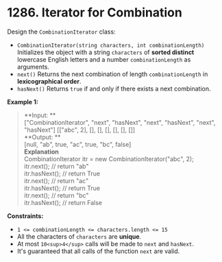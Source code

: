 # 1286. Iterator for Combination

Design the `CombinationIterator` class:
*   `CombinationIterator(string characters, int combinationLength)` Initializes the object with a string `characters` of **sorted distinct** lowercase English letters and a number `combinationLength` as arguments.
*   `next()` Returns the next combination of length `combinationLength` in **lexicographical order**.
*   `hasNext()` Returns `true` if and only if there exists a next combination.

**Example 1:**
> **Input: **  
["CombinationIterator", "next", "hasNext", "next", "hasNext", "next", "hasNext"]
[["abc", 2], [], [], [], [], [], []]  
> **Output: **  
[null, "ab", true, "ac", true, "bc", false]  
> **Explanation**  
CombinationIterator itr = new CombinationIterator("abc", 2);  
itr.next();    // return "ab"  
itr.hasNext(); // return True  
itr.next();    // return "ac"  
itr.hasNext(); // return True  
itr.next();    // return "bc"  
itr.hasNext(); // return False  

**Constraints:**
* `1 <= combinationLength <= characters.length <= 15`
* All the characters of `characters` are **unique**.
* At most `10<sup>4</sup>` calls will be made to `next` and `hasNext`.
* It's guaranteed that all calls of the function `next` are valid.
